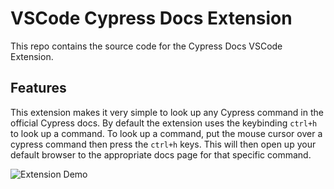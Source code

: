# VSCode Cypress Docs Extension

This repo contains the source code for the Cypress Docs VSCode Extension.

## Features

This extension makes it very simple to look up any Cypress command in the official Cypress docs. By default the extension uses the keybinding `ctrl+h` to look up a command. To look up a command, put the mouse cursor over a cypress command then press the `ctrl+h` keys. This will then open up your default browser to the appropriate docs page for that specific command.

![Extension Demo](images/extension-demo.gif)
